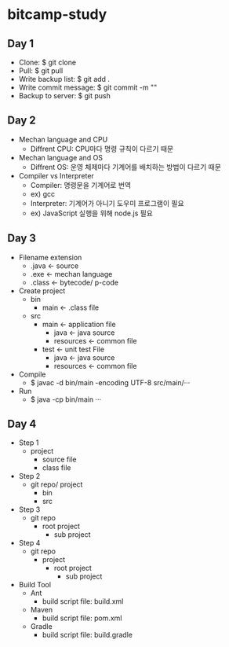 # bitcamp-study

## Day 1
- Clone: $ git clone
- Pull: $ git pull
- Write backup list: $ git add .
- Write commit message: $ git commit -m ""
- Backup to server: $ git push

## Day 2
- Mechan language and CPU
	- Diffrent CPU: CPU마다 명령 규칙이 다르기 때문
- Mechan language and OS
	- Diffrent OS: 운영 체제마다 기계어를 배치하는 방법이 다르기 때문
- Compiler vs Interpreter
	- Compiler: 명령문을 기계어로 번역
	- ex) gcc
	- Interpreter: 기계어가 아니기 도우미 프로그램이 필요
	- ex) JavaScript 실행을 위해 node.js 필요

## Day 3
- Filename extension
	- .java <- source
	- .exe <- mechan language
	- .class <- bytecode/ p-code
- Create project
	- bin
		- main <- .class file
	- src
		- main <- application file
			- java <- java source
			- resources <- common file
		- test <- unit test File
			- java <- java source
			- resources <- common file
- Compile
	- $ javac -d bin/main -encoding UTF-8 src/main/···
- Run
	- $ java -cp bin/main ···

## Day 4
- Step 1
	- project
		- source file
		- class file
- Step 2
	- git repo/ project
		- bin
		- src
- Step 3
	- git repo
		- root project
			- sub project
- Step 4
	- git repo
		- project
			- root project
				- sub project
- Build Tool
	- Ant
		- build script file: build.xml
	- Maven
		- build script file: pom.xml
	- Gradle
		- build script file: build.gradle